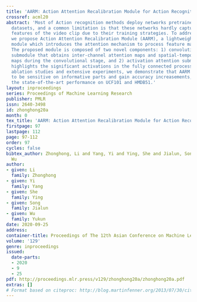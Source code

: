 ```yaml
---
title: 'AARM: Action Attention Recalibration Module for Action Recognition'
crossref: acml20
abstract: 'Most of Action recognition methods deploy networks pretrained on image
  datasets, and a common limitation is that these networks hardly capture salient
  features of the video clip due to their training strategies. To address this issue,
  we propose Action Attention Recalibration Module (AARM), a lightweight but effective
  module which introduces the attention mechanism to process feature maps of the network.
  The proposed module is composed of two novel components: 1) convolutional attention
  submodule that obtains inter-channel attention maps and spatial-temporal attention
  maps during the convolutional stage, and 2) activation attention submodule that
  highlights the significant activations in the fully connected process. Based on
  ablation studies and extensive experiments, we demonstrate that AARM enables networks
  to be sensitive on informative parts and gain accuracy increasements, achieving
  the state-of-the-art performance on UCF101 and HMDB51.'
layout: inproceedings
series: Proceedings of Machine Learning Research
publisher: PMLR
issn: 2640-3498
id: zhonghong20a
month: 0
tex_title: 'AARM: Action Attention Recalibration Module for Action Recognition'
firstpage: 97
lastpage: 112
page: 97-112
order: 97
cycles: false
bibtex_author: Zhonghong, Li and Yang, Yi and Ying, She and Jialun, Song and Yukun,
  Wu
author:
- given: Li
  family: Zhonghong
- given: Yi
  family: Yang
- given: She
  family: Ying
- given: Song
  family: Jialun
- given: Wu
  family: Yukun
date: 2020-09-25
address: 
container-title: Proceedings of The 12th Asian Conference on Machine Learning
volume: '129'
genre: inproceedings
issued:
  date-parts:
  - 2020
  - 9
  - 25
pdf: http://proceedings.mlr.press/v129/zhonghong20a/zhonghong20a.pdf
extras: []
# Format based on citeproc: http://blog.martinfenner.org/2013/07/30/citeproc-yaml-for-bibliographies/
---
```

